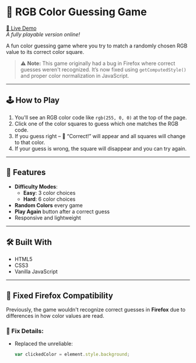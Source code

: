 # 🎨 RGB Color Guessing Game

[🔗 Live Demo](https://your-live-demo-url.com)  
*A fully playable version online!*


A fun color guessing game where you try to match a randomly chosen RGB value to its correct color square.

> ⚠️ **Note:** This game originally had a bug in Firefox where correct guesses weren't recognized. It’s now fixed using `getComputedStyle()` and proper color normalization in JavaScript.

---

## 🕹️ How to Play

1. You'll see an RGB color code like `rgb(255, 0, 0)` at the top of the page.
2. Click one of the color squares to guess which one matches the RGB code.
3. If you guess right – 🎉 “Correct!” will appear and all squares will change to that color.
4. If your guess is wrong, the square will disappear and you can try again.

---

## 🎯 Features

- **Difficulty Modes**:  
  - **Easy**: 3 color choices  
  - **Hard**: 6 color choices
- **Random Colors** every game
- **Play Again** button after a correct guess
- Responsive and lightweight

---

## 🛠 Built With

- HTML5
- CSS3
- Vanilla JavaScript

---

## 🐛 Fixed Firefox Compatibility

Previously, the game wouldn't recognize correct guesses in **Firefox** due to differences in how color values are read.

### 🔧 Fix Details:

- Replaced the unreliable:
  ```js
  var clickedColor = element.style.background;

  
